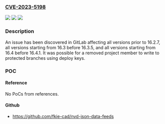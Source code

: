 ### [CVE-2023-5198](https://cve.mitre.org/cgi-bin/cvename.cgi?name=CVE-2023-5198)
![](https://img.shields.io/static/v1?label=Product&message=GitLab&color=blue)
![](https://img.shields.io/static/v1?label=Version&message=0%3C%3D%2016.2.7%20&color=brighgreen)
![](https://img.shields.io/static/v1?label=Vulnerability&message=CWE-284%3A%20Improper%20Access%20Control&color=brighgreen)

### Description

An issue has been discovered in GitLab affecting all versions prior to 16.2.7, all versions starting from 16.3 before 16.3.5, and all versions starting from 16.4 before 16.4.1. It was possible for a removed project member to write to protected branches using deploy keys.

### POC

#### Reference
No PoCs from references.

#### Github
- https://github.com/fkie-cad/nvd-json-data-feeds

